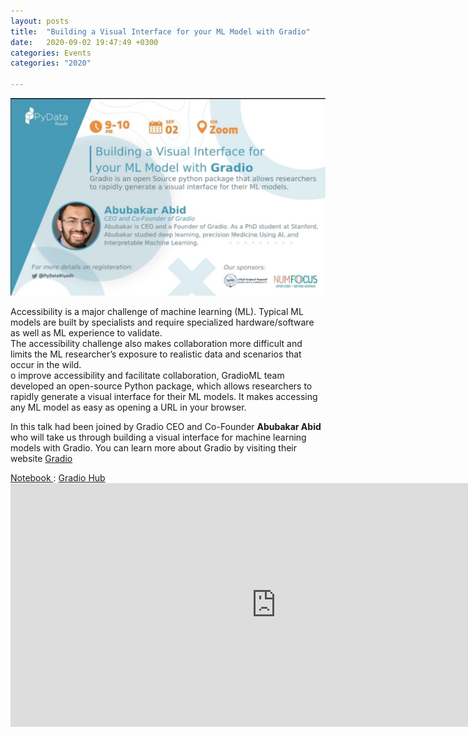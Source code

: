```yaml
---
layout: posts
title:  "Building a Visual Interface for your ML Model with Gradio"
date:   2020-09-02 19:47:49 +0300
categories: Events
categories: "2020"

---
```


<img src="/assets/images/Gradioml.jpg" alt="meetup">


<p>
Accessibility is a major challenge of machine learning (ML). Typical ML models are built by specialists and require specialized hardware/software as well as ML experience to validate.<br>
The accessibility challenge also makes collaboration more difficult and limits the ML researcher’s exposure to realistic data and scenarios that occur in the wild.<br>
o improve accessibility and facilitate collaboration,
GradioML team developed an open-source Python package, which allows researchers to rapidly generate a visual interface for their ML models.
It makes accessing any ML model as easy as opening a URL in your browser.

In this talk had been joined by Gradio CEO and Co-Founder <b> Abubakar Abid </b> who will take us through building a visual interface for machine learning models with Gradio. You can learn more about Gradio by visiting their website  <a href="https://www.gradio.app/">Gradio  </a>

</p>
<a href="https://colab.research.google.com/drive/1BAw8QGFNqeKf1V0E3TLCzWyV6NM_qv_i">Notebook  </a> :
<a href="https://www.gradio.app/hub">Gradio Hub  </a>


<iframe width="850" height="390" src="https://www.youtube.com/embed/dCbTi5ZKA9s" frameborder="0" allow="accelerometer; autoplay; clipboard-write; encrypted-media; gyroscope; picture-in-picture" allowfullscreen></iframe>

